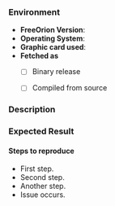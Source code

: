 <!--
Please fill in a a meaningful and concise issue title in the title field above.
It helps us to classify the issue even  before reading the body and handling the
issue a bit better.  Prefix the title with labels you find approciate to
describe the issue like "[Bug]" in case of a bug, "[Feature]" for a feature
request.

Examples:
  * Great: "[Bug] Unable to select fleet in galaxy map"
  * Good: "[Bug] Unable to click fleet"
  * Not really okay: "Issue with fleets"
  * Horrible: "HELP!!!"
-->


### Environment
<!--
You don't need to provide the information in section when they are not useful in
the context of this issue.  For example feature requests may not need a
FreeOrion version, but maybe depend on the operating system you use.  When in
doubt provide all information you have available.

You can find the FreeOrion version number in the lower right corner of the game
main screen.

When stating the operating system also note the version of the operating system
so, `Windows 8 Pro` instead of `Windows` or `Mac OSX Mountain Lion` instead of
`OSX`.
-->

* **FreeOrion Version**:
* **Operating System**:
* **Graphic card used**:
* **Fetched as**
  * [ ] Binary release
  * [ ] Compiled from source


### Description
<!--
Add a meaningful description of the bug you encountered or of the feature you
want to request.

If a screenshot or image helps to describe the issue content feel free to create
one.

Also attach the log files the game creates.  The log files The log files can be
found on
* Windows: %APPDATA%\FreeOrion
* MacOSX: ~/Library/"Application Support"/FreeOrion
* Linux: ${XDG_DATA_HOME:-~/.local/share}/freeorion
-->


### Expected Result
<!--
If this issue is not a bug you can remove this section.

When you enter an issue please add a description of what behaviour you would
expect from the game instead of the issue.
-->


#### Steps to reproduce
<!--
If this issue is not a bug you can remove this section.

If the error only manifests itself after doing a certain number of actions
please add a list of steps to reproduce the bug.  If the error only occurs in
a certain game state please be sure to add a save game to the issue.
-->
* First step.
* Second step.
* Another step.
* Issue occurs.
